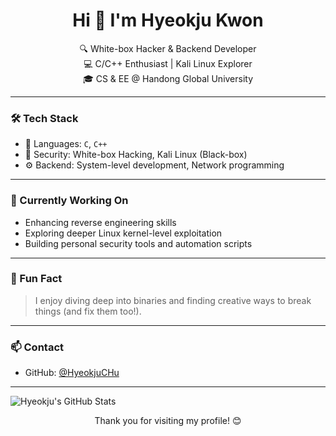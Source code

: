 <h1 align="center">Hi 👋 I'm Hyeokju Kwon</h1>

<p align="center">
  🔍 White-box Hacker & Backend Developer <br/>
  💻 C/C++ Enthusiast | Kali Linux Explorer <br/>
  🎓 CS & EE @ Handong Global University
</p>

---

### 🛠️ Tech Stack

- 💬 Languages: `C`, `C++`
- 🔐 Security: White-box Hacking, Kali Linux (Black-box)
- ⚙️ Backend: System-level development, Network programming

---

### 📌 Currently Working On

- Enhancing reverse engineering skills  
- Exploring deeper Linux kernel-level exploitation  
- Building personal security tools and automation scripts

---

### 🌱 Fun Fact

> I enjoy diving deep into binaries and finding creative ways to break things (and fix them too!).

---

### 📫 Contact

- GitHub: [@HyeokjuCHu](https://github.com/HyeokjuCHu)

---
![Hyeokju's GitHub Stats](https://github-readme-stats.vercel.app/api?username=HyeokjuCHu&show_icons=true&theme=default)

<p align="center">
  Thank you for visiting my profile! 😊
</p>
